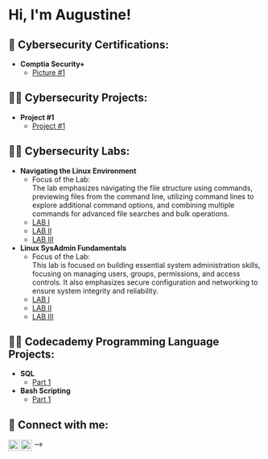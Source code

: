 <h1>Hi, I'm Augustine! </h1>

<h2>📃 Cybersecurity Certifications:</h2>

- <b>Comptia Security+ </b>
  - [Picture #1](https://github.com/augustinefmanu/LABURL)

<h2>👨‍💻 Cybersecurity Projects:</h2>

- <b>Project #1 </b>
  - [Project #1](https://github.com/augustinefmanu/LABURL)

<h2>👨‍💻 Cybersecurity Labs:</h2>

- <b>Navigating the Linux Environment </b>
  -  Focus of the Lab: <br />
  The lab emphasizes navigating the file structure using commands, previewing files from the command line, utilizing command lines to explore additional command options, and combining multiple commands for advanced file searches and bulk operations.
  - [LAB I](https://github.com/augustinefmanu/NavigatingLinuxEnvironmentLab)
  - [LAB II](https://github.com/augustinefmanu/NavigatingLinuxEnvironmentLabII)
  - [LAB III](https://github.com/augustinefmanu/NavigatingLinuxEnvironmentLabIII)
- <b>Linux SysAdmin Fundamentals </b>
  -  Focus of the Lab: <br />
 This lab is focused on building essential system administration skills, focusing on managing users, groups, permissions, and access controls. It also emphasizes secure configuration and networking to ensure system integrity and reliability. 
  - [LAB I](https://github.com/augustinefmanu/LABURL)
  - [LAB II](https://github.com/augustinefmanu/URL)
  - [LAB III](https://github.com/augustinefmanu/URL)

<h2>👨‍💻 Codecademy Programming Language Projects:</h2>

- <b>SQL </b>
  - [Part 1](https://github.com/augustinefmanu/LABURL)
- <b>Bash Scripting </b>
  - [Part 1](https://github.com/augustinefmanu/LABURL)

<h2> 🤳 Connect with me:</h2>

[<img align="left" alt="JoshMadakor | LinkedIn" width="22px" src="https://cdn.jsdelivr.net/npm/simple-icons@v3/icons/linkedin.svg" />][linkedin]
[<img align="left" alt="JoshMadakor | Twitter" width="22px" src="https://cdn.jsdelivr.net/npm/simple-icons@v3/icons/twitter.svg" />][twitter]

[linkedin]: https://linkedin.com/in/augustinefosumanu
[twitter]: https://x.com/augustinefmanu
-->
